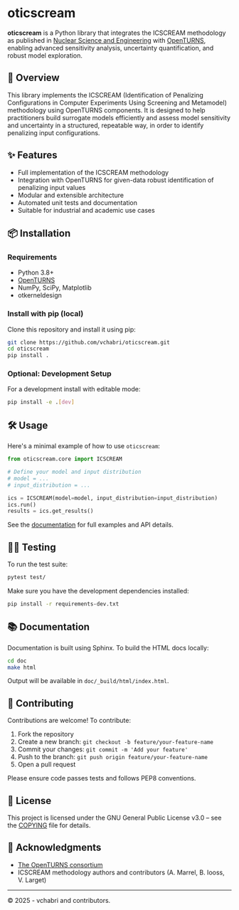 # oticscream

**oticscream** is a Python library that integrates the ICSCREAM methodology as published in [Nuclear Science and Engineering](https://www.tandfonline.com/doi/full/10.1080/00295639.2021.1980362) with [OpenTURNS](https://openturns.org/), enabling advanced sensitivity analysis, uncertainty quantification, and robust model exploration. 

## 📌 Overview

This library implements the ICSCREAM (Identification of Penalizing Configurations in Computer Experiments Using Screening and Metamodel) methodology using OpenTURNS components. It is designed to help practitioners build surrogate models efficiently and assess model sensitivity and uncertainty in a structured, repeatable way, in order to identify penalizing input configurations.

## ✨ Features

- Full implementation of the ICSCREAM methodology
- Integration with OpenTURNS for given-data robust identification of penalizing input values
- Modular and extensible architecture
- Automated unit tests and documentation
- Suitable for industrial and academic use cases

## 📦 Installation

### Requirements

- Python 3.8+
- [OpenTURNS](https://openturns.org/)
- NumPy, SciPy, Matplotlib
- otkerneldesign

### Install with pip (local)

Clone this repository and install it using pip:

```bash
git clone https://github.com/vchabri/oticscream.git
cd oticscream
pip install .
```

### Optional: Development Setup

For a development install with editable mode:

```bash
pip install -e .[dev]
```

## 🛠 Usage

Here's a minimal example of how to use `oticscream`:

```python
from oticscream.core import ICSCREAM

# Define your model and input distribution
# model = ...
# input_distribution = ...

ics = ICSCREAM(model=model, input_distribution=input_distribution)
ics.run()
results = ics.get_results()
```

See the [documentation](#documentation) for full examples and API details.

## 🧚‍♂️ Testing

To run the test suite:

```bash
pytest test/
```

Make sure you have the development dependencies installed:

```bash
pip install -r requirements-dev.txt
```

## 📚 Documentation

Documentation is built using Sphinx. To build the HTML docs locally:

```bash
cd doc
make html
```

Output will be available in `doc/_build/html/index.html`.

## 🧠 Contributing

Contributions are welcome! To contribute:

1. Fork the repository
2. Create a new branch: `git checkout -b feature/your-feature-name`
3. Commit your changes: `git commit -m 'Add your feature'`
4. Push to the branch: `git push origin feature/your-feature-name`
5. Open a pull request

Please ensure code passes tests and follows PEP8 conventions.

## 📄 License

This project is licensed under the GNU General Public License v3.0 – see the [COPYING](COPYING) file for details.

## 🙏 Acknowledgments

- [The OpenTURNS consortium](https://openturns.org/)
- ICSCREAM methodology authors and contributors (A. Marrel, B. Iooss, V. Larget)

---

© 2025 - vchabri and contributors.
